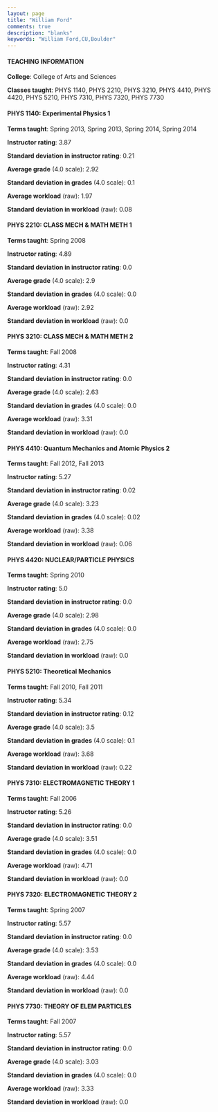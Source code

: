 ```yaml
---
layout: page
title: "William Ford" 
comments: true
description: "blanks"
keywords: "William Ford,CU,Boulder"
---
```

<head>
<script src="https://ajax.googleapis.com/ajax/libs/jquery/2.1.3/jquery.min.js"></script>
<script src="https://dl.dropboxusercontent.com/s/pc42nxpaw1ea4o9/highcharts.js?dl=0"></script>
<!-- <script src="../assets/js/highcharts.js"></script> -->
<style type="text/css">@font-face {
	font-family: "Bebas Neue";
	src: url(https://www.filehosting.org/file/details/544349/BebasNeue Regular.otf) format("opentype");
	}
	h1.Bebas { 
		font-family: "Bebas Neue", Verdana, Tahoma;
	}
</style>
</head>
	   
#### TEACHING INFORMATION

**College**: College of Arts and Sciences

**Classes taught**: PHYS 1140, PHYS 2210, PHYS 3210, PHYS 4410, PHYS 4420, PHYS 5210, PHYS 7310, PHYS 7320, PHYS 7730

#### PHYS 1140: Experimental Physics 1

**Terms taught**: Spring 2013, Spring 2013, Spring 2014, Spring 2014

**Instructor rating**: 3.87

**Standard deviation in instructor rating**: 0.21

**Average grade** (4.0 scale): 2.92

**Standard deviation in grades** (4.0 scale): 0.1

**Average workload** (raw): 1.97

**Standard deviation in workload** (raw): 0.08

#### PHYS 2210: CLASS MECH & MATH METH 1

**Terms taught**: Spring 2008

**Instructor rating**: 4.89

**Standard deviation in instructor rating**: 0.0

**Average grade** (4.0 scale): 2.9

**Standard deviation in grades** (4.0 scale): 0.0

**Average workload** (raw): 2.92

**Standard deviation in workload** (raw): 0.0

#### PHYS 3210: CLASS MECH & MATH METH 2

**Terms taught**: Fall 2008

**Instructor rating**: 4.31

**Standard deviation in instructor rating**: 0.0

**Average grade** (4.0 scale): 2.63

**Standard deviation in grades** (4.0 scale): 0.0

**Average workload** (raw): 3.31

**Standard deviation in workload** (raw): 0.0

#### PHYS 4410: Quantum Mechanics and Atomic Physics 2

**Terms taught**: Fall 2012, Fall 2013

**Instructor rating**: 5.27

**Standard deviation in instructor rating**: 0.02

**Average grade** (4.0 scale): 3.23

**Standard deviation in grades** (4.0 scale): 0.02

**Average workload** (raw): 3.38

**Standard deviation in workload** (raw): 0.06

#### PHYS 4420: NUCLEAR/PARTICLE PHYSICS

**Terms taught**: Spring 2010

**Instructor rating**: 5.0

**Standard deviation in instructor rating**: 0.0

**Average grade** (4.0 scale): 2.98

**Standard deviation in grades** (4.0 scale): 0.0

**Average workload** (raw): 2.75

**Standard deviation in workload** (raw): 0.0

#### PHYS 5210: Theoretical Mechanics

**Terms taught**: Fall 2010, Fall 2011

**Instructor rating**: 5.34

**Standard deviation in instructor rating**: 0.12

**Average grade** (4.0 scale): 3.5

**Standard deviation in grades** (4.0 scale): 0.1

**Average workload** (raw): 3.68

**Standard deviation in workload** (raw): 0.22

#### PHYS 7310: ELECTROMAGNETIC THEORY 1

**Terms taught**: Fall 2006

**Instructor rating**: 5.26

**Standard deviation in instructor rating**: 0.0

**Average grade** (4.0 scale): 3.51

**Standard deviation in grades** (4.0 scale): 0.0

**Average workload** (raw): 4.71

**Standard deviation in workload** (raw): 0.0

#### PHYS 7320: ELECTROMAGNETIC THEORY 2

**Terms taught**: Spring 2007

**Instructor rating**: 5.57

**Standard deviation in instructor rating**: 0.0

**Average grade** (4.0 scale): 3.53

**Standard deviation in grades** (4.0 scale): 0.0

**Average workload** (raw): 4.44

**Standard deviation in workload** (raw): 0.0

#### PHYS 7730: THEORY OF ELEM PARTICLES

**Terms taught**: Fall 2007

**Instructor rating**: 5.57

**Standard deviation in instructor rating**: 0.0

**Average grade** (4.0 scale): 3.03

**Standard deviation in grades** (4.0 scale): 0.0

**Average workload** (raw): 3.33

**Standard deviation in workload** (raw): 0.0

